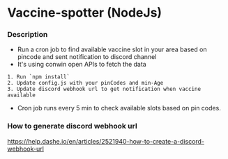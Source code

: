 # Vaccine-spotter (NodeJs)

### Description

- Run a cron job to find available vaccine slot in your area based on pincode and sent notification to discord channel
- It's using conwin open APIs to fetch the data

```
1. Run `npm install`
2. Update config.js with your pinCodes and min-Age 
3. Update discord webhook url to get notification when vaccine available
```

- Cron job runs every 5 min to check available slots based on pin codes.

### How to generate discord webhook url

https://help.dashe.io/en/articles/2521940-how-to-create-a-discord-webhook-url